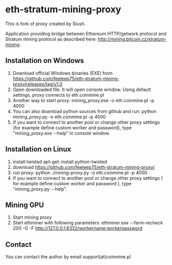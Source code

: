 eth-stratum-mining-proxy
====================

This is fork of proxy created by Slush. 

Application providing bridge between Ethereum HTTP/getwork protocol and Stratum mining protocol
as described here: http://mining.bitcoin.cz/stratum-mining.

Installation on Windows
-----------------------

1. Download official Windows binaries (EXE) from https://github.com/feeleep75/eth-stratum-mining-proxy/releases/tag/v1.0
2. Open downloaded file. It will open console window. Using default settings, proxy connects to eth.coinmine.pl
3. Another way to start proxy: mining_proxy.exe -o eth.coinmine.pl -p 4000 
4. You can also download python sources from github and run: python mining_proxy.py -o eth.coinmine.pl -p 4000
4. If you want to connect to another pool or change other proxy settings (for example define custom worker and password), type "mining_proxy.exe --help" in console window.

Installation on Linux 
---------------------------------------

1. install twisted apt-get: 
	install python-twisted
2. download https://github.com/feeleep75/eth-stratum-mining-proxy/
3. run proxy: 
	python ./mining-proxy.py -o eth.coinmine.pl -p 4000
4. If you want to connect to another pool or change other proxy settings ( for example define custom worker and password ), type "mining_proxy.py --help".


Mining GPU
---------------------------------------

1. Start mining proxy
2. Start ethminer with following parameters:
	ethminer.exe --farm-recheck 200 -G -F http://127.0.0.1:8332/workername:workerpassword

Contact
-------

You can contact the author by email support(at)coinmine.pl


